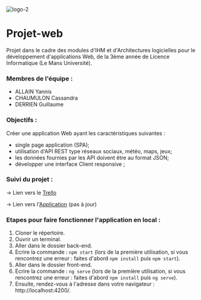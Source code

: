 ![logo-2](https://user-images.githubusercontent.com/45634386/114101003-670fcc80-98c5-11eb-8b5b-c92dd4b7d6c9.png)


# Projet-web
Projet dans le cadre des modules d'IHM et d'Architectures logicielles pour le développement d'applications Web, de la 3ème année de Licence Informatique (Le Mans Université).


### Membres de l'équipe :
* ALLAIN Yannis
* CHAUMULON Cassandra
* DERRIEN Guillaume

### Objectifs :
Créer une application Web ayant les caractéristiques suivantes :
* single page application (SPA);
* utilisation d'API REST type réseaux sociaux, météo, maps, jeux;
* les données fournies par les API doivent être au format JSON;
* développer une interface Client responsive ;

### Suivi du projet :
→ Lien vers le [Trello](https://trello.com/invite/b/JF5x9ooX/80a29375174e14358e4d60f9d6823364/projet-web)

→ Lien vers l'[Application](https://cassandrach.github.io/Cooking-Chief) (pas à jour)

### Etapes pour faire fonctionner l'application en local :

1. Cloner le répertoire.
2. Ouvrir un terminal.
3. Aller dans le dossier back-end.
4. Ecrire la commande :  ``npm start`` (lors de la première utilisation, si vous rencontrez une erreur : faites d'abord ``npm install`` puis ``npm start``).
5. Aller dans le dossier front-end.
6. Ecrire la commande : ``ng serve`` (lors de la première utilisation, si vous rencontrez une erreur : faites d'abord ``npm install`` puis ``ng serve``).
7. Ensuite, rendez-vous à l'adresse dans votre navigateur : http://localhost:4200/.
